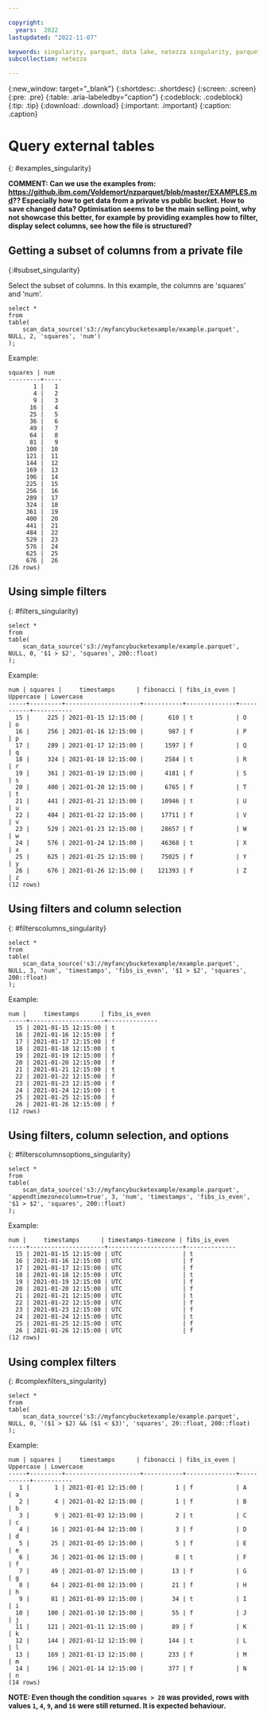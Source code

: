 ```yaml
---

copyright:
  years:  2022
lastupdated: "2022-11-07"

keywords: singularity, parquet, data lake, netezza singularity, parquet files, querying data
subcollection: netezza

---
```


{:new_window: target="_blank"}
{:shortdesc: .shortdesc}
{:screen: .screen}
{:pre: .pre}
{:table: .aria-labeledby="caption"}
{:codeblock: .codeblock}
{:tip: .tip}
{:download: .download}
{:important: .important}
{:caption: .caption}

# Query external tables
{: #examples_singularity}

**COMMENT: Can we use the examples from: https://github.ibm.com/Voldemort/nzparquet/blob/master/EXAMPLES.md?? Especially how to get data from a private vs public bucket. How to save changed data? Optimisation seems to be the main selling point, why not showcase this better, for example by providing examples how to filter, display select columns, see how the file is structured?**

## Getting a subset of columns from a private file
{:#subset_singularity}

Select the subset of columns. In this example, the columns are 'squares' and 'num'.

```
select *
from
table(
    scan_data_source('s3://myfancybucketexample/example.parquet', NULL, 2, 'squares', 'num')
);
```

Example:

```
squares | num
---------+-----
       1 |   1
       4 |   2
       9 |   3
      16 |   4
      25 |   5
      36 |   6
      49 |   7
      64 |   8
      81 |   9
     100 |  10
     121 |  11
     144 |  12
     169 |  13
     196 |  14
     225 |  15
     256 |  16
     289 |  17
     324 |  18
     361 |  19
     400 |  20
     441 |  21
     484 |  22
     529 |  23
     576 |  24
     625 |  25
     676 |  26
(26 rows)
```

## Using simple filters
{: #filters_singularity}

```
select *
from
table(
    scan_data_source('s3://myfancybucketexample/example.parquet', NULL, 0, '$1 > $2', 'squares', 200::float)
);
```

Example:

```
num | squares |     timestamps      | fibonacci | fibs_is_even | Uppercase | Lowercase
-----+---------+---------------------+-----------+--------------+-----------+-----------
  15 |     225 | 2021-01-15 12:15:00 |       610 | t            | O         | o
  16 |     256 | 2021-01-16 12:15:00 |       987 | f            | P         | p
  17 |     289 | 2021-01-17 12:15:00 |      1597 | f            | Q         | q
  18 |     324 | 2021-01-18 12:15:00 |      2584 | t            | R         | r
  19 |     361 | 2021-01-19 12:15:00 |      4181 | f            | S         | s
  20 |     400 | 2021-01-20 12:15:00 |      6765 | f            | T         | t
  21 |     441 | 2021-01-21 12:15:00 |     10946 | t            | U         | u
  22 |     484 | 2021-01-22 12:15:00 |     17711 | f            | V         | v
  23 |     529 | 2021-01-23 12:15:00 |     28657 | f            | W         | w
  24 |     576 | 2021-01-24 12:15:00 |     46368 | t            | X         | x
  25 |     625 | 2021-01-25 12:15:00 |     75025 | f            | Y         | y
  26 |     676 | 2021-01-26 12:15:00 |    121393 | f            | Z         | z
(12 rows)
```

## Using filters and column selection
{: #filterscolumns_singularity}

```
select *
from
table(
    scan_data_source('s3://myfancybucketexample/example.parquet', NULL, 3, 'num', 'timestamps', 'fibs_is_even', '$1 > $2', 'squares', 200::float)
);
```

Example:

```
num |     timestamps      | fibs_is_even
-----+---------------------+--------------
  15 | 2021-01-15 12:15:00 | t
  16 | 2021-01-16 12:15:00 | f
  17 | 2021-01-17 12:15:00 | f
  18 | 2021-01-18 12:15:00 | t
  19 | 2021-01-19 12:15:00 | f
  20 | 2021-01-20 12:15:00 | f
  21 | 2021-01-21 12:15:00 | t
  22 | 2021-01-22 12:15:00 | f
  23 | 2021-01-23 12:15:00 | f
  24 | 2021-01-24 12:15:00 | t
  25 | 2021-01-25 12:15:00 | f
  26 | 2021-01-26 12:15:00 | f
(12 rows)
```

## Using filters, column selection, and options
{: #filterscolumnsoptions_singularity}

```
select *
from
table(
    scan_data_source('s3://myfancybucketexample/example.parquet', 'appendtimezonecolumn=true', 3, 'num', 'timestamps', 'fibs_is_even', '$1 > $2', 'squares', 200::float)
);
```

Example:

```
num |     timestamps      | timestamps-timezone | fibs_is_even
-----+---------------------+---------------------+--------------
  15 | 2021-01-15 12:15:00 | UTC                 | t
  16 | 2021-01-16 12:15:00 | UTC                 | f
  17 | 2021-01-17 12:15:00 | UTC                 | f
  18 | 2021-01-18 12:15:00 | UTC                 | t
  19 | 2021-01-19 12:15:00 | UTC                 | f
  20 | 2021-01-20 12:15:00 | UTC                 | f
  21 | 2021-01-21 12:15:00 | UTC                 | t
  22 | 2021-01-22 12:15:00 | UTC                 | f
  23 | 2021-01-23 12:15:00 | UTC                 | f
  24 | 2021-01-24 12:15:00 | UTC                 | t
  25 | 2021-01-25 12:15:00 | UTC                 | f
  26 | 2021-01-26 12:15:00 | UTC                 | f
(12 rows)
```

## Using complex filters
{: #complexfilters_singularity}

```
select *
from
table(
    scan_data_source('s3://myfancybucketexample/example.parquet', NULL, 0, '($1 > $2) && ($1 < $3)', 'squares', 20::float, 200::float)
);
```

Example:

```
num | squares |     timestamps      | fibonacci | fibs_is_even | Uppercase | Lowercase
-----+---------+---------------------+-----------+--------------+-----------+-----------
   1 |       1 | 2021-01-01 12:15:00 |         1 | f            | A         | a
   2 |       4 | 2021-01-02 12:15:00 |         1 | f            | B         | b
   3 |       9 | 2021-01-03 12:15:00 |         2 | t            | C         | c
   4 |      16 | 2021-01-04 12:15:00 |         3 | f            | D         | d
   5 |      25 | 2021-01-05 12:15:00 |         5 | f            | E         | e
   6 |      36 | 2021-01-06 12:15:00 |         8 | t            | F         | f
   7 |      49 | 2021-01-07 12:15:00 |        13 | f            | G         | g
   8 |      64 | 2021-01-08 12:15:00 |        21 | f            | H         | h
   9 |      81 | 2021-01-09 12:15:00 |        34 | t            | I         | i
  10 |     100 | 2021-01-10 12:15:00 |        55 | f            | J         | j
  11 |     121 | 2021-01-11 12:15:00 |        89 | f            | K         | k
  12 |     144 | 2021-01-12 12:15:00 |       144 | t            | L         | l
  13 |     169 | 2021-01-13 12:15:00 |       233 | f            | M         | m
  14 |     196 | 2021-01-14 12:15:00 |       377 | f            | N         | n
(14 rows)
```

**NOTE: Even though the condition `squares > 20` was provided, rows with values `1`, `4`, `9`, and `16` were still returned. It is expected behaviour.**
